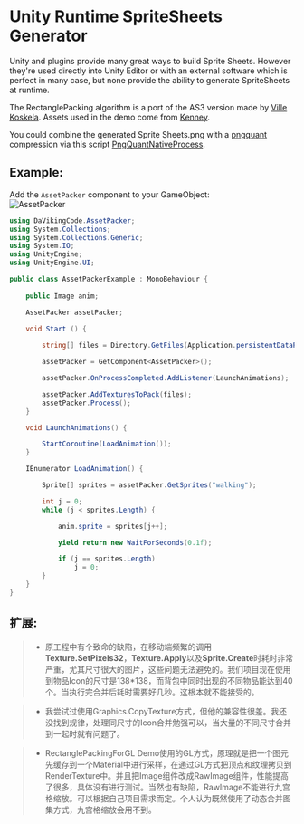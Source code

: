Unity Runtime SpriteSheets Generator
====================================

Unity and plugins provide many great ways to build Sprite Sheets. However they're used directly into Unity Editor or with an external software which is perfect in many case, but none provide the ability to generate SpriteSheets at runtime.

The RectanglePacking algorithm is a port of the AS3 version made by [Ville Koskela](https://github.com/villekoskelaorg/RectanglePacking). Assets used in the demo come from [Kenney](http://kenney.nl/).

You could combine the generated Sprite Sheets.png with a [pngquant](https://pngquant.org/) compression via this script [PngQuantNativeProcess](https://github.com/DaVikingCode/PngQuantNativeProcess).

Example:
--------
Add the `AssetPacker` component to your GameObject:  
![AssetPacker](http://davikingcode.com/blog/wp-content/uploads/2017/01/AssetPacker.png)
```csharp
using DaVikingCode.AssetPacker;
using System.Collections;
using System.Collections.Generic;
using System.IO;
using UnityEngine;
using UnityEngine.UI;

public class AssetPackerExample : MonoBehaviour {
	
	public Image anim;

	AssetPacker assetPacker;
	
	void Start () {

		string[] files = Directory.GetFiles(Application.persistentDataPath + "/Textures", "*.png");

		assetPacker = GetComponent<AssetPacker>();

		assetPacker.OnProcessCompleted.AddListener(LaunchAnimations);

		assetPacker.AddTexturesToPack(files);
		assetPacker.Process();
	}

	void LaunchAnimations() {

		StartCoroutine(LoadAnimation());
	}

	IEnumerator LoadAnimation() {

		Sprite[] sprites = assetPacker.GetSprites("walking");

		int j = 0;
		while (j < sprites.Length) {

			anim.sprite = sprites[j++];

			yield return new WaitForSeconds(0.1f);

			if (j == sprites.Length)
				j = 0;
		}
	}
}

```

扩展:
--------

> - 原工程中有个致命的缺陷，在移动端频繁的调用**Texture.SetPixels32**，**Texture.Apply**以及**Sprite.Create**时耗时非常严重，尤其尺寸很大的图片，这些问题无法避免的。我们项目现在使用到物品Icon的尺寸是138*138，而背包中同时出现的不同物品能达到40个。当执行完合并后耗时需要好几秒。这根本就不能接受的。

> - 我尝试过使用Graphics.CopyTexture方式，但他的兼容性很差。我还没找到规律，处理同尺寸的Icon合并勉强可以，当大量的不同尺寸合并到一起时就有问题了。

> - RectanglePackingForGL Demo使用的GL方式，原理就是把一个图元先缓存到一个Material中进行采样，在通过GL方式把顶点和纹理拷贝到RenderTexture中。并且把Image组件改成RawImage组件，性能提高了很多，具体没有进行测试。当然也有缺陷，RawImage不能进行九宫格缩放。可以根据自己项目需求而定。个人认为既然使用了动态合并图集方式，九宫格缩放会用不到。